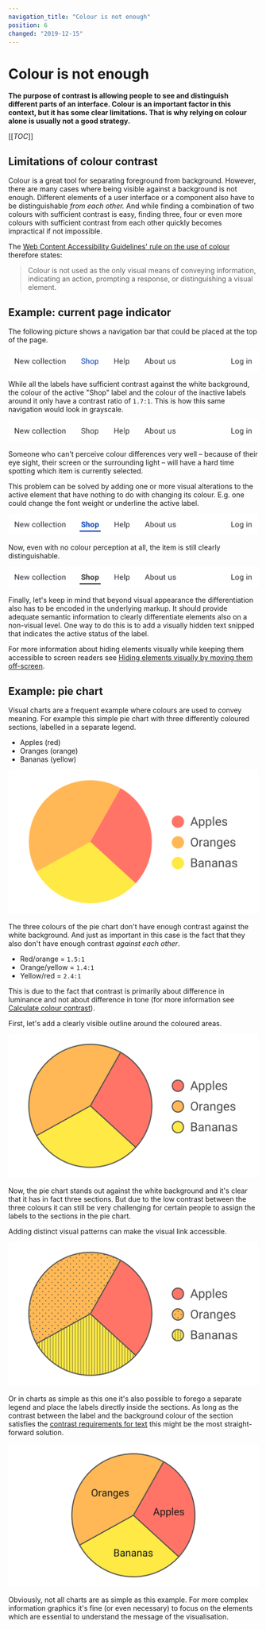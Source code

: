 ```yaml
---
navigation_title: "Colour is not enough"
position: 6
changed: "2019-12-15"
---
```


# Colour is not enough

**The purpose of contrast is allowing people to see and distinguish different parts of an interface. Colour is an important factor in this context, but it has some clear limitations. That is why relying on colour alone is usually not a good strategy.**

[[_TOC_]]

## Limitations of colour contrast

Colour is a great tool for separating foreground from background. However, there are many cases where being visible against a background is not enough. Different elements of a user interface or a component also have to be distinguishable *from each other.* And while finding a combination of two colours with sufficient contrast is easy, finding three, four or even more colours with sufficient contrast from each other quickly becomes impractical if not impossible. 

The [Web Content Accessibility Guidelines' rule on the use of colour](https://www.w3.org/TR/WCAG21/#use-of-color) therefore states:

> Colour is not used as the only visual means of conveying information, indicating an action, prompting a response, or distinguishing a visual element. 

## Example: current page indicator

The following picture shows a navigation bar that could be placed at the top of the page.

![navigation bar with one active item, visually differentiated by its blue text colour](_media/nav-with-active-colour.png)

While all the labels have sufficient contrast against the white background, the colour of the active "Shop" label and the colour of the inactive labels around it only have a contrast ratio of `1.7:1`. This is how this same navigation would look in grayscale. 

![the same navigation bar with one active item but monochrome](_media/nav-with-active-colour-bw.png)

Someone who can't perceive colour differences very well – because of their eye sight, their screen or the surrounding light – will have a hard time spotting which item is currently selected.

This problem can be solved by adding one or more visual alterations to the active element that have nothing to do with changing its colour. E.g. one could change the font weight or underline the active label.

![navigation bar with one active item, visually differentiated by its blue text colour, bold font and underline](_media/nav-with-active-colour-bold-underline.png)

Now, even with no colour perception at all, the item is still clearly distinguishable.

![The same navigation bar with one bold and underlined active item but monochrome](_media/nav-with-active-colour-bold-underline-bw.png)

Finally, let's keep in mind that beyond visual appearance the differentiation also has to be encoded in the underlying markup. It should provide adequate semantic information to clearly differentiate elements also on a non-visual level. One way to do this is to add a visually hidden text snipped that indicates the active status of the label.

For more information about hiding elements visually while keeping them accessible to screen readers see [Hiding elements visually by moving them off-screen](/examples/hiding-elements/visually/).

## Example: pie chart

Visual charts are a frequent example where colours are used to convey meaning. For example this simple pie chart with three differently coloured sections, labelled in a separate legend.

- Apples (red)
- Oranges (orange)
- Bananas (yellow)

![Pie chart with three colour-coded sections, labelled in a separate legend](_media/pie-chart-only-colour.png)

The three colours of the pie chart don't have enough contrast against the white background. And just as important in this case is the fact that they also don't have enough contrast *against each other*.

- Red/orange = `1.5:1`
- Orange/yellow = `1.4:1`
- Yellow/red = `2.4:1`

This is due to the fact that contrast is primarily about difference in luminance and not about difference in tone (for more information see [Calculate colour contrast](/knowledge/colours-and-contrast/how-to-calculate/)).

First, let's add a clearly visible outline around the coloured areas.

![The same pie chart with a dark outline around the coloured areas](_media/pie-chart-colour-outline.png)

Now, the pie chart stands out against the white background and it's clear that it has in fact three sections. But due to the low contrast between the three colours it can still be very challenging for certain people to assign the labels to the sections in the pie chart.

Adding distinct visual patterns can make the visual link accessible.

![The same pie chart, now with dots filling one section and lines filling another](_media/pie-chart-colour-outline-pattern.png)

Or in charts as simple as this one it's also possible to forego a separate legend and place the labels directly inside the sections. As long as the contrast between the label and the background colour of the section satisfies the [contrast requirements for text](/knowledge/colours-and-contrast/text/) this might be the most straight-forward solution.

![The same pie chart, without patterns but with the labels placed inside the three sections](_media/pie-chart-colour-outline-labels-inline.png)

Obviously, not all charts are as simple as this example. For more complex information graphics it's fine (or even necessary) to focus on the elements which are essential to understand the message of the visualisation. 
